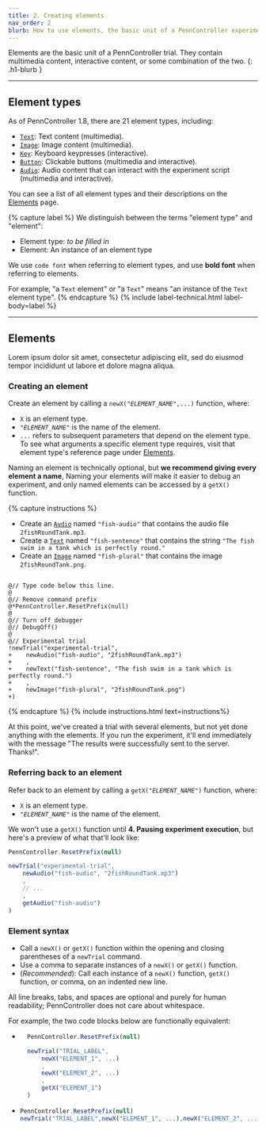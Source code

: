 ```yaml
---
title: 2. Creating elements
nav_order: 2
blurb: How to use elements, the basic unit of a PennController experiment.
---
```


Elements are the basic unit of a PennController trial. They contain multimedia content, interactive content, or some combination of the two.
{: .h1-blurb }

---

## Element types

As of PennController 1.8, there are 21 element types, including: 

+ [`Text`]({{site.baseurl}}/elements/text): Text content (multimedia).
+ [`Image`]({{site.baseurl}}/elements/image): Image content (multimedia).
+ [`Key`]({{site.baseurl}}/elements/key): Keyboard keypresses (interactive).
+ [`Button`]({{site.baseurl}}/elements/button): Clickable buttons (multimedia and interactive).
+ [`Audio`]({{site.baseurl}}/elements/audio): Audio content that can interact with the experiment script (multimedia and interactive).

You can see a list of all element types and their descriptions on the [Elements]({{site.baseurl}}/elements) page.

{% capture label %}
We distinguish between the terms "element type" and "element":
+ Element type: *to be filled in*
+ Element: An instance of an element type

We use `code font` when referring to element types, and use **bold font** when referring to elements. 

For example, "a `Text` element" or "a `Text`" means "an instance of the `Text` element type".
{% endcapture %}
{% include label-technical.html label-body=label %}

---

## Elements

Lorem ipsum dolor sit amet, consectetur adipiscing elit, sed do eiusmod tempor incididunt ut labore et dolore magna aliqua.

### Creating an element

Create an element by calling a <code>newX("<var>ELEMENT_NAME</var>",...)</code> function, where:

+ `X` is an element type.
+ <code>"<var>ELEMENT_NAME</var>"</code> is the name of the element.
+ `...` refers to subsequent parameters that depend on the element type. To see what arguments a specific element type requires, visit that element type's reference page under [Elements]({{site.baseurl}}/elements).

Naming an element is technically optional, but **we recommend giving every element a name**,  Naming your elements will make it easier to debug an experiment, and only named elements can be accessed by a `getX()` function.

{% capture instructions %}

+ Create an [`Audio`]({{site.baseurl}}/elements/audio) named `"fish-audio"` that contains the audio file `2fishRoundTank.mp3`.
+ Create a [`Text`]({{site.baseurl}}/elements/text) named `"fish-sentence"` that contains the string `"The fish swim in a tank which is perfectly round."`
+ Create an [`Image`]({{site.baseurl}}/elements/image) named `"fish-plural"` that contains the image `2fishRoundTank.png`.

<pre><code class="language-diff-javascript diff-highlight"> 
@// Type code below this line.
@
@// Remove command prefix
@*PennController.ResetPrefix(null)
@
@// Turn off debugger
@// DebugOff()
@
@// Experimental trial
!newTrial("experimental-trial",
+    newAudio("fish-audio", "2fishRoundTank.mp3")
+    ,
+    newText("fish-sentence", "The fish swim in a tank which is perfectly round.")
+    ,
+    newImage("fish-plural", "2fishRoundTank.png")
+)
</code></pre>
{% endcapture %}
{% include instructions.html text=instructions%}

At this point, we've created a trial with several elements, but not yet done anything with the elements. If you run the experiment, it'll end immediately with the message "The results were successfully sent to the server. Thanks!".

### Referring back to an element

Refer back to an element by calling a <code>getX("<var>ELEMENT_NAME</var>")</code> function, where:

+ `X` is an element type.
+ <code>"<var>ELEMENT_NAME</var>"</code> is the name of the element.

We won't use a `getX()` function until **4. Pausing experiment execution**, but here's a preview of what that'll look like:

```javascript
PennController.ResetPrefix(null)

newTrial("experimental-trial",
    newAudio("fish-audio", "2fishRoundTank.mp3")
    ,
    // ...
    ,
    getAudio("fish-audio")
)
```

### Element syntax

+ Call a `newX()` or `getX()` function within the opening and closing parentheses of a `newTrial` command. 
+ Use a comma to separate instances of a `newX()` or `getX()` function.
+ (*Recommended*): Call each instance of a `newX()` function, `getX()` function, or comma, on an indented new line.

All line breaks, tabs, and spaces are optional and purely for human readability; PennController does not care about whitespace.

For example, the two code blocks below are functionally equivalent:

+ ```javascript
    PennController.ResetPrefix(null)

    newTrial("TRIAL_LABEL",
        newX("ELEMENT_1", ...)
        ,
        newX("ELEMENT_2", ...)
        ,
        getX("ELEMENT_1")
    )
    ```
+   ```javascript
    PennController.ResetPrefix(null)
    newTrial("TRIAL_LABEL",newX("ELEMENT_1", ...),newX("ELEMENT_2", ...),getX("ELEMENT_1"))
    ```
